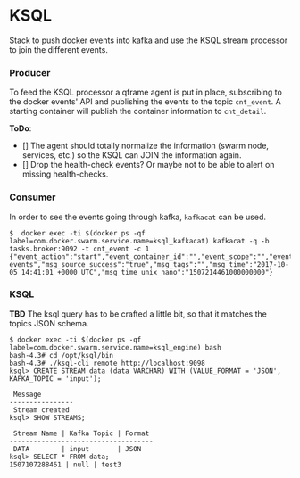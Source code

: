 # KSQL
Stack to push docker events into kafka and use the KSQL stream processor to join the different events.

### Producer

To feed the KSQL processor a qframe agent is put in place, subscribing to the docker events' API and publishing the events to the topic `cnt_event`.
A starting container will publish the container information to `cnt_detail`.

**ToDo**:

- [] The agent should totally normalize the information (swarm node, services, etc.) so the KSQL can JOIN the information again.
- [] Drop the health-check events? Or maybe not to be able to alert on missing health-checks.

### Consumer

In order to see the events going through kafka, `kafkacat` can be used.

```
$  docker exec -ti $(docker ps -qf label=com.docker.swarm.service.name=ksql_kafkacat) kafkacat -q -b tasks.broker:9092 -t cnt_event -c 1
{"event_action":"start","event_container_id":"","event_scope":"","event_type":"container","msg_base_version":"0.1.8","msg_id":"","msg_message":"container.start","msg_source_id":"0","msg_source_path":"docker-events","msg_source_success":"true","msg_tags":"","msg_time":"2017-10-05 14:41:01 +0000 UTC","msg_time_unix_nano":"1507214461000000000"}
```
### KSQL

**TBD** The ksql query has to be crafted a little bit, so that it matches the topics JSON schema.

```
$ docker exec -ti $(docker ps -qf label=com.docker.swarm.service.name=ksql_engine) bash
bash-4.3# cd /opt/ksql/bin
bash-4.3# ./ksql-cli remote http://localhost:9098
ksql> CREATE STREAM data (data VARCHAR) WITH (VALUE_FORMAT = 'JSON', KAFKA_TOPIC = 'input');

 Message
----------------
 Stream created
ksql> SHOW STREAMS;

 Stream Name | Kafka Topic | Format
------------------------------------
 DATA        | input       | JSON
ksql> SELECT * FROM data;
1507107288461 | null | test3
```
